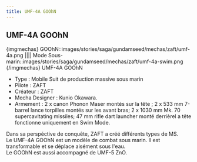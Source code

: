 ```yaml
---
title: UMF-4A GOOhN
---
```


UMF-4A GOOhN
------------

{imgmechas}
GOOhN::images/stories/saga/gundamseed/mechas/zaft/umf-4a.png
||||
Mode Sous-marin::images/stories/saga/gundamseed/mechas/zaft/umf-4a-swim.png
{/imgmechas}
UMF-4A GOOhN


- Type : Mobile Suit de production massive sous marin   
- Pilote : ZAFT   
- Créateur : ZAFT   
- Mecha Designer : Kunio Okawara.   
- Armement : 2 x canon Phonon Maser montés sur la tête ; 2 x 533 mm 7-barrel lance torpilles montés sur les avant bras; 2 x 1030 mm Mk. 70 supercavitating missiles; 47 mm rifle dart launcher monté derrièrel a tête fonctionne uniquement en Swim Mode.   
  
Dans sa perspéctive de conquête, ZAFT a créé différents types de MS.   
Le UMF-4A GOOhN est un modèle de combat sous marin. Il est transformable et se déplace aisément sous l'eau.   
Le GOOhN est aussi accompagné de UMF-5 ZnO.

